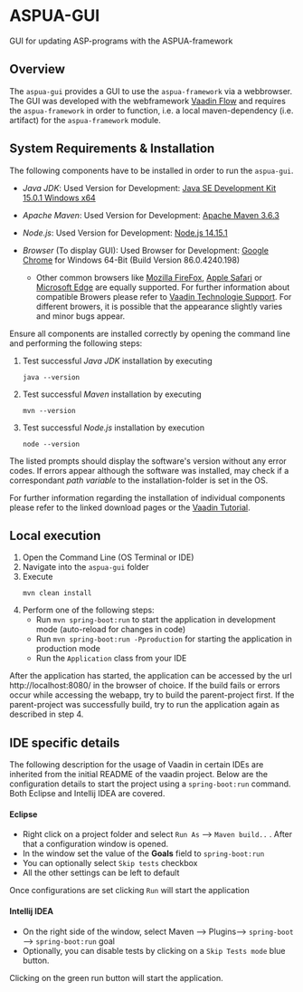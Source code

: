 # ASPUA-GUI
GUI for updating ASP-programs with the ASPUA-framework

## Overview

The `aspua-gui` provides a GUI to use the `aspua-framework` via a webbrowser. The GUI was developed with the webframework [Vaadin Flow](https://vaadin.com/flow) and requires the `aspua-framework` in order to function, i.e. a local maven-dependency (i.e. artifact) for the `aspua-framework` module.

## System Requirements & Installation
The following components have to be installed in order to run the `aspua-gui`.

- *Java JDK*: Used Version for Development: [Java SE Development Kit 15.0.1 Windows x64](https://www.oracle.com/java/technologies/javase-jdk15-downloads.html)

- *Apache Maven*: Used Version for Development: [Apache Maven 3.6.3](https://maven.apache.org/download.cgi)

- *Node.js*: Used Version for Development: [Node.js 14.15.1](https://nodejs.org/en/download/)

- *Browser* (To display GUI): Used Browser for Development: [Google Chrome](https://www.google.de/intl/de/chrome/) for Windows 64-Bit (Build Version 86.0.4240.198)
    - Other common browsers like [Mozilla FireFox](https://www.mozilla.org/de/firefox/new/), [Apple Safari](https://support.apple.com/downloads/safari) or [Microsoft Edge](https://www.microsoft.com/de-de/edge) are equally supported. For further information about compatible Browers please refer to [Vaadin Technologie Support](https://vaadin.com/faq#what-technologies-does-vaadin-support). For different browers, it is possible that the appearance slightly varies and minor bugs appear.

Ensure all components are installed correctly by opening the command line and performing the following steps:
1. Test successful *Java JDK* installation by executing <pre><code>java --version</code></pre>
2. Test successful *Maven* installation by executing<pre><code>mvn --version</code></pre>
3. Test successful *Node.js* installation by execution<pre><code>node --version</code></pre>

The listed prompts should display the software's version without any error codes. If errors appear although the software was installed, may check if a correspondant *path variable* to the installation-folder is set in the OS.

For further information regarding the installation of individual components please refer to the linked download pages or the [Vaadin Tutorial](https://vaadin.com/learn/tutorials/modern-web-apps-with-spring-boot-and-vaadin/setting-up-a-java-development-environment).

## Local execution
1. Open the Command Line (OS Terminal or IDE)
2. Navigate into the `aspua-gui` folder
3. Execute <pre><code>mvn clean install</code></pre>
4. Perform one of the following steps:
    - Run `mvn spring-boot:run` to start the application in development mode (auto-reload for changes in code)
    - Run `mvn spring-boot:run -Pproduction` for starting the application in production mode
    - Run the `Application` class from your IDE

After the application has started, the application can be accessed by the url http://localhost:8080/ in the browser of choice. If the build fails or errors occur while accessing the webapp, try to build the parent-project first. If the parent-project was successfully build, try to run the application again as described in step 4.

## IDE specific details
The following description for the usage of Vaadin in certain IDEs are inherited from the initial README of the vaadin project.
Below are the configuration details to start the project using a `spring-boot:run` command. Both Eclipse and Intellij IDEA are covered.

#### Eclipse
- Right click on a project folder and select `Run As` --> `Maven build..` . After that a configuration window is opened.
- In the window set the value of the **Goals** field to `spring-boot:run` 
- You can optionally select `Skip tests` checkbox
- All the other settings can be left to default

Once configurations are set clicking `Run` will start the application

#### Intellij IDEA
- On the right side of the window, select Maven --> Plugins--> `spring-boot` --> `spring-boot:run` goal
- Optionally, you can disable tests by clicking on a `Skip Tests mode` blue button.

Clicking on the green run button will start the application.